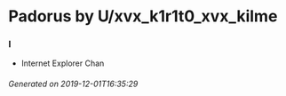 # Padorus by U/xvx_k1r1t0_xvx_kilme

### I
* Internet Explorer Chan

###### Generated on 2019-12-01T16:35:29
